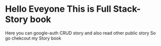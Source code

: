 # Hello Eveyone This is Full Stack-Story book

Here you can google-auth CRUD story and also read other public story So go chekcout my Story book

